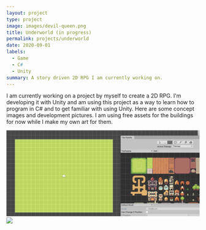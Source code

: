 ```yaml
---
layout: project
type: project
image: images/devil-queen.png
title: Underworld (in progress)
permalink: projects/underworld
date: 2020-09-01
labels:
  - Game
  - C#
  - Unity
summary: A story driven 2D RPG I am currently working on.
---
```


I am currently working on a project by myself to create a 2D RPG. I'm developing it with Unity and am using this project as a way to learn how to program in C# and to get familiar with using Unity. Here are some concept images and development pictures. I am using free assets for the buildings for now while I make my own art for them.


<img class="ui medium right floated rounded image" src="../images/develop.png">

<img class="ui medium left floated rounded image" src="../images/ram.png">

